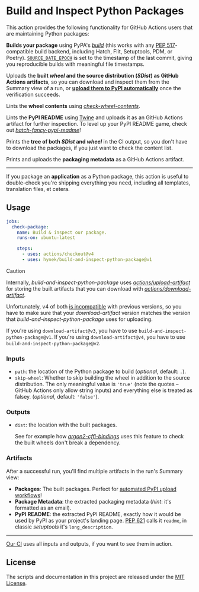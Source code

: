# Build and Inspect Python Packages

This action provides the following functionality for GitHub Actions users that are maintaining Python packages:

**Builds your package** using PyPA's [*build*](https://pypi.org/project/build/) (this works with any [PEP 517](https://peps.python.org/pep-0517/)-compatible build backend, including Hatch, Flit, Setuptools, PDM, or Poetry).
[`SOURCE_DATE_EPOCH`](https://reproducible-builds.org/specs/source-date-epoch/) is set to the timestamp of the last commit, giving you reproducible builds with meaningful file timestamps.

Uploads the **built *wheel* and the source distribution (*SDist*) as GitHub Actions artifacts**, so you can download and inspect them from the Summary view of a run, or [**upload them to PyPI automatically**][automated] once the verification succeeds.

Lints the **wheel contents** using [*check-wheel-contents*](https://pypi.org/project/check-wheel-contents/).

Lints the **PyPI README** using [Twine](https://pypi.org/project/twine/) and uploads it as an GitHub Actions artifact for further inspection.
To level up your PyPI README game, check out [*hatch-fancy-pypi-readme*](https://github.com/hynek/hatch-fancy-pypi-readme)!

Prints the **tree of both *SDist* and *wheel*** in the CI output, so you don't have to download the packages, if you just want to check the content list.

Prints and uploads the **packaging metadata** as a GitHub Actions artifact.

---

If you package an **application** as a Python package, this action is useful to double-check you're shipping everything you need, including all templates, translation files, et cetera.


## Usage

```yaml
jobs:
  check-package:
    name: Build & inspect our package.
    runs-on: ubuntu-latest

    steps:
      - uses: actions/checkout@v4
      - uses: hynek/build-and-inspect-python-package@v1
```

> [!CAUTION]
> Internally, *build-and-inspect-python-package* uses [*actions/upload-artifact*](https://github.com/actions/upload-artifact) for storing the built artifacts that you can download with [*actions/download-artifact*](https://github.com/actions/download-artifact).
>
> Unfortunately, v4 of both [is incompatible](https://github.blog/changelog/2023-12-14-github-actions-artifacts-v4-is-now-generally-available/) with previous versions, so you have to make sure that your *download-artifact* version matches the version that *build-and-inspect-python-package* uses for uploading.
>
> If you're using `download-artifact@v3`, you have to use `build-and-inspect-python-package@v1`.
> If you're using `download-artifact@v4`, you have to use `build-and-inspect-python-package@v2`.


### Inputs

- `path`: the location of the Python package to build (*optional*, default: `.`).
- `skip-wheel`: Whether to skip building the wheel in addition to the source distribution.
  The only meaningful value is `'true'` (note the quotes – GitHub Actions only allow string inputs) and everything else is treated as falsey.
  (*optional*, default: `'false'`).


### Outputs

- `dist`: the location with the built packages.

  See for example how [*argon2-cffi-bindings*](https://github.com/hynek/argon2-cffi-bindings/blob/a9d295e577b271b1c7f6ca3929fe8b39ba8b689e/.github/workflows/ci.yml#L75-L85) uses this feature to check the built wheels don't break a dependency.


### Artifacts

After a successful run, you'll find multiple artifacts in the run's Summary view:

- **Packages**: The built packages.
  Perfect for [automated PyPI upload workflows][automated]!
- **Package Metadata**: the extracted packaging metadata (*hint*: it's formatted as an email).
- **PyPI README**: the extracted PyPI README, exactly how it would be used by PyPI as your project's landing page.
  [PEP 621](https://peps.python.org/pep-0621/) calls it `readme`, in classic *setuptools* it's `long_description`.

---

[Our CI](.github/workflows/) uses all inputs and outputs, if you want to see them in action.


## License

The scripts and documentation in this project are released under the [MIT License](LICENSE).

[automated]: https://github.com/python-attrs/attrs/blob/main/.github/workflows/pypi-package.yml
